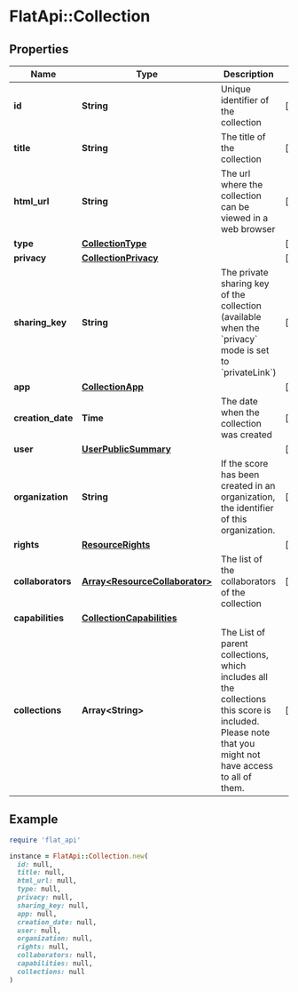 # FlatApi::Collection

## Properties

| Name | Type | Description | Notes |
| ---- | ---- | ----------- | ----- |
| **id** | **String** | Unique identifier of the collection | [optional] |
| **title** | **String** | The title of the collection | [optional] |
| **html_url** | **String** | The url where the collection can be viewed in a web browser | [optional] |
| **type** | [**CollectionType**](CollectionType.md) |  | [optional] |
| **privacy** | [**CollectionPrivacy**](CollectionPrivacy.md) |  | [optional] |
| **sharing_key** | **String** | The private sharing key of the collection (available when the &#x60;privacy&#x60; mode is set to &#x60;privateLink&#x60;) | [optional] |
| **app** | [**CollectionApp**](CollectionApp.md) |  | [optional] |
| **creation_date** | **Time** | The date when the collection was created | [optional] |
| **user** | [**UserPublicSummary**](UserPublicSummary.md) |  | [optional] |
| **organization** | **String** | If the score has been created in an organization, the identifier of this organization.   | [optional] |
| **rights** | [**ResourceRights**](ResourceRights.md) |  | [optional] |
| **collaborators** | [**Array&lt;ResourceCollaborator&gt;**](ResourceCollaborator.md) | The list of the collaborators of the collection | [optional] |
| **capabilities** | [**CollectionCapabilities**](CollectionCapabilities.md) |  |  |
| **collections** | **Array&lt;String&gt;** | The List of parent collections, which includes all the collections this score is included. Please note that you might not have access to all of them. | [optional] |

## Example

```ruby
require 'flat_api'

instance = FlatApi::Collection.new(
  id: null,
  title: null,
  html_url: null,
  type: null,
  privacy: null,
  sharing_key: null,
  app: null,
  creation_date: null,
  user: null,
  organization: null,
  rights: null,
  collaborators: null,
  capabilities: null,
  collections: null
)
```

